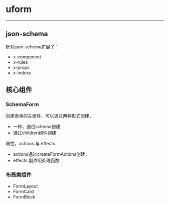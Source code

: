 # uform

---


## json-schema

针对json-schema扩展了：

- x-component
- x-rules
- x-props
- x-indexs

## 核心组件


### SchemaForm

创建表单的主组件，可以通过两种形式创建，

- 一种，通过schema创建
- 通过children组件创建

属性，actions 与 effects

- actions通过createFormActions创建，
- effects 副作用处理函数

### 布局类组件

- FormLayout
- FormCard
- FormBlock
